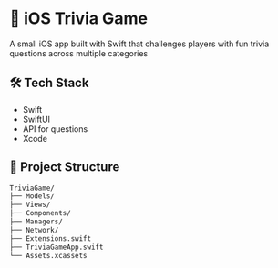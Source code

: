 # 🧠 iOS Trivia Game

A small iOS app built with Swift that challenges players with fun trivia questions across multiple categories

## 🛠 Tech Stack
- Swift
- SwiftUI
- API for questions
- Xcode


## 📂 Project Structure
```bash
TriviaGame/
├── Models/
├── Views/
├── Components/
├── Managers/
├── Network/
├── Extensions.swift
├── TriviaGameApp.swift
└── Assets.xcassets
```
